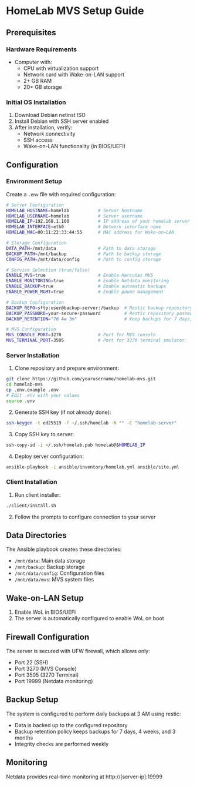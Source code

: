 # HomeLab MVS Setup Guide

## Prerequisites

### Hardware Requirements
- Computer with:
  - CPU with virtualization support
  - Network card with Wake-on-LAN support
  - 2+ GB RAM
  - 20+ GB storage

### Initial OS Installation
1. Download Debian netinst ISO
2. Install Debian with SSH server enabled
3. After installation, verify:
   - Network connectivity
   - SSH access
   - Wake-on-LAN functionality (in BIOS/UEFI)

## Configuration

### Environment Setup
Create a `.env` file with required configuration:
```bash
# Server Configuration
HOMELAB_HOSTNAME=homelab           # Server hostname
HOMELAB_USERNAME=homelab           # Server username
HOMELAB_IP=192.168.1.100           # IP address of your homelab server
HOMELAB_INTERFACE=eth0             # Network interface name
HOMELAB_MAC=00:11:22:33:44:55      # MAC address for Wake-on-LAN

# Storage Configuration
DATA_PATH=/mnt/data                # Path to data storage
BACKUP_PATH=/mnt/backup            # Path to backup storage
CONFIG_PATH=/mnt/data/config       # Path to config storage

# Service Selection (true/false)
ENABLE_MVS=true                    # Enable Hercules MVS
ENABLE_MONITORING=true             # Enable Netdata monitoring
ENABLE_BACKUP=true                 # Enable automatic backups
ENABLE_POWER_MGMT=true             # Enable power management

# Backup Configuration
BACKUP_REPO=sftp:user@backup-server:/backup  # Restic backup repository
BACKUP_PASSWORD=your-secure-password         # Restic repository password
BACKUP_RETENTION="7d 4w 3m"                  # Keep backups for 7 days, 4 weeks, 3 months

# MVS Configuration
MVS_CONSOLE_PORT=3270              # Port for MVS console
MVS_TERMINAL_PORT=3505             # Port for 3270 terminal emulator
```

### Server Installation

1. Clone repository and prepare environment:
```bash
git clone https://github.com/yourusername/homelab-mvs.git
cd homelab-mvs
cp .env.example .env
# Edit .env with your values
source .env
```

2. Generate SSH key (if not already done):
```bash
ssh-keygen -t ed25519 -f ~/.ssh/homelab -N "" -C "homelab-server"
```

3. Copy SSH key to server:
```bash
ssh-copy-id -i ~/.ssh/homelab.pub homelab@$HOMELAB_IP
```

4. Deploy server configuration:
```bash
ansible-playbook -i ansible/inventory/homelab.yml ansible/site.yml
```

### Client Installation

1. Run client installer:
```bash
./client/install.sh
```

2. Follow the prompts to configure connection to your server

## Data Directories

The Ansible playbook creates these directories:
- `/mnt/data`: Main data storage
- `/mnt/backup`: Backup storage
- `/mnt/data/config`: Configuration files
- `/mnt/data/mvs`: MVS system files

## Wake-on-LAN Setup

1. Enable WoL in BIOS/UEFI
2. The server is automatically configured to enable WoL on boot

## Firewall Configuration

The server is secured with UFW firewall, which allows only:
- Port 22 (SSH)
- Port 3270 (MVS Console)
- Port 3505 (3270 Terminal)
- Port 19999 (Netdata monitoring)

## Backup Setup

The system is configured to perform daily backups at 3 AM using restic:
- Data is backed up to the configured repository
- Backup retention policy keeps backups for 7 days, 4 weeks, and 3 months
- Integrity checks are performed weekly

## Monitoring

Netdata provides real-time monitoring at http://[server-ip]:19999